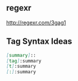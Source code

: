 ## regexr
http://regexr.com/3gag1

## Tag Syntax Ideas
```markdown
[summary]::
[tag]:summary
[t]:summary
[:]:summary
```
